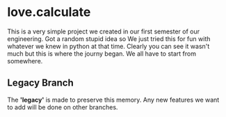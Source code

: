 # love.calculate

This is a very simple project we created in our first semester of our engineering.  Got a random stupid idea so We just tried this for fun with whatever we knew in python at that time. 
Clearly you can see it wasn't much but this is where the journy began. We all have to start from somewhere.

## Legacy Branch

The **'legacy'** is made to preserve this memory. Any new features we want to add will be done on other branches.
